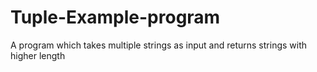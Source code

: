 # Tuple-Example-program
A program which takes multiple strings as input and returns strings with higher length
